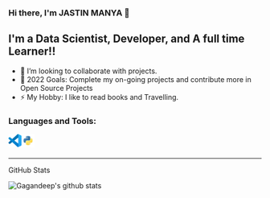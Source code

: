 ### Hi there, I'm JASTIN MANYA 👋

<!-- [![Website](https://img.shields.io/website?label=codeSTACKr.com&style=for-the-badge&url=https%3A%2F%2Fcodestackr.com)](https://codestackr.com)
[![Twitter Follow](https://img.shields.io/twitter/follow/codeSTACKr?color=1DA1F2&logo=twitter&style=for-the-badge)](https://twitter.com/intent/follow?original_referer=https%3A%2F%2Fgithub.com%2FcodeSTACKr&screen_name=codeSTACKr) -->

## I'm a Data Scientist, Developer, and A full time Learner!!

- 👯 I’m looking to collaborate with projects.
- 🥅 2022 Goals: Complete my on-going projects and contribute more in Open Source Projects
- ⚡ My Hobby: I like to read books and Travelling.


### Languages and Tools:

<img align="left" alt="Visual Studio Code" width="26px" src="https://raw.githubusercontent.com/github/explore/80688e429a7d4ef2fca1e82350fe8e3517d3494d/topics/visual-studio-code/visual-studio-code.png" />
<img align="left" alt="Python" width="26px" src="https://raw.githubusercontent.com/github/explore/80688e429a7d4ef2fca1e82350fe8e3517d3494d/topics/python/python.png" />
<br />
<br />


---

<summary>GitHub Stats</summary>

![Gagandeep's github stats](https://github-readme-stats.vercel.app/api?username=gaganmanku96&show_icons=true&theme=merko&hide_border=true)
